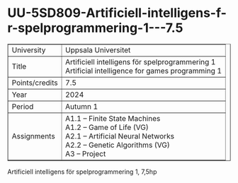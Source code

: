 # UU-5SD809-Artificiell-intelligens-f-r-spelprogrammering-1---7.5
<table border="1">
  <tr>
    <td>University</td>
    <td>Uppsala Universitet</td>
  </tr>
  <tr>
    <td>Title</td>
    <td>Artificiell intelligens för spelprogrammering 1 <br>
    Artificial intelligence for games programming 1</td>
  </tr>
  <tr>
    <td>Points/credits</td>
    <td>7.5</td>
  </tr>
  <tr>
    <td>Year</td>
    <td>2024</td>
  </tr>
  <tr>
    <td>Period</td>
    <td>Autumn 1</td>
  </tr>
  <tr>
    <td>Assignments</td>
    <td>
      A1.1 – Finite State Machines<br>
      A1.2 – Game of Life (VG)<br>
      A2.1 – Artificial Neural Networks<br>
      A2.2 – Genetic Algorithms (VG)<br>
      A3 – Project
    </td>
  </tr>
</table>



Artificiell intelligens för spelprogrammering 1, 7,5hp

